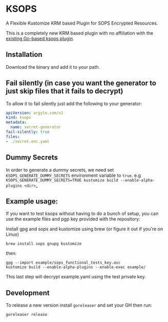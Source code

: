 # KSOPS 

A Flexible Kustomize KRM based Plugin for SOPS Encrypted Resources.

This is a completely new KRM based plugin with no affiliation with the [existing Go-based ksops plugin](https://github.com/viaduct-ai/kustomize-sops).

##  Installation
Download the binary and add it to your path.

## Fail silently (in case you want the generator to just skip files that it fails to decrypt)
To allow it to fail silently just add the following to your generator:

```yaml
apiVersion: argyle.com/v1
kind: ksops
metadata:
  name: secret-generator
fail-silently: true
files:
- ./secret.enc.yaml
```

## Dummy Secrets 

In order to generate a dummy secrets, we need set `KSOPS_GENERATE_DUMMY_SECRETS` environment variable to `true`.
e.g `KSOPS_GENERATE_DUMMY_SECRETS=TRUE kustomize build --enable-alpha-plugins <dir>`_


## Example usage:
If you want to test ksops without having to do a bunch of setup, you can use the example files and pgp key provided with the repository:

Install gpg and sops and kustomize using brew (or figure it out if you're on Linux)
```shell
brew install sops gnupg kustomize
```

then:

```shell
gpg --import example/sops_functional_tests_key.asc
kustomize build --enable-alpha-plugins --enable-exec example/
```

This last step will decrypt example.yaml using the test private key.

## Development

To release a new version install `goreleaser` and set your GH then run:
```shell
goreleaser release
```